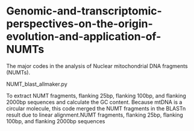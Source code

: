 # Genomic-and-transcriptomic-perspectives-on-the-origin-evolution-and-application-of-NUMTs
The major codes in the analysis of Nuclear mitochondrial DNA fragments (NUMTs).

NUMT_blast_allmaker.py

To extract NUMT fragments, flanking 25bp, flanking 100bp, and flanking 2000bp sequences and calculate the GC content. Because mtDNA is a circular molecule, this code merged the NUMT fragments in the BLASTn result due to linear alignment.NUMT fragments, flanking 25bp, flanking 100bp, and flanking 2000bp sequences
